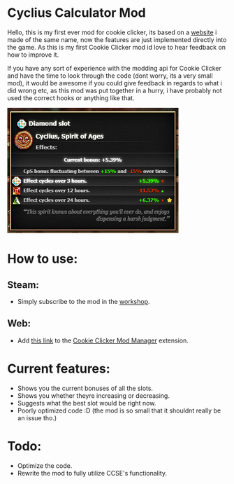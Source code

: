 # Cyclius Calculator Mod
Hello, this is my first ever mod for cookie clicker, its based on a <a href="https://zypa.github.io/cyclius-calc/">website</a> i made of the same name, now the features are just implemented directly into the game.
As this is my first Cookie Clicker mod id love to hear feedback on how to improve it.

If you have any sort of experience with the modding api for Cookie Clicker and have the time to look through the code (dont worry, its a very small mod), it would be awesome if you could give feedback in regards to what i did wrong etc, as this mod was put together in a hurry, i have probably not used the correct hooks or anything like that.

<img src="preview.png" />

# How to use:
## Steam:
- Simply subscribe to the mod in the <a href="https://steamcommunity.com/sharedfiles/filedetails/?id=2956666658">workshop</a>.
## Web:
- Add <a href="https://zypa.github.io/cyclius-calc-mod/main.js">this link</a> to the <a href="https://chrome.google.com/webstore/detail/cookie-clicker-mod-manage/gehplcbdghdjeinldbgkjdffgkdcpned">Cookie Clicker Mod Manager</a> extension.

# Current features:
- Shows you the current bonuses of all the slots.
- Shows you whether theyre increasing or decreasing.
- Suggests what the best slot would be right now.
- Poorly optimized code :D (the mod is so small that it shouldnt really be an issue tho.)

# Todo:
- Optimize the code.
- Rewrite the mod to fully utilize CCSE's functionality.
